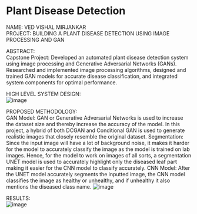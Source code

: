 # Plant Disease Detection

NAME: VED VISHAL MIRJANKAR <br/>
PROJECT: BUILDING A PLANT DISEASE DETECTION USING IMAGE PROCESSING AND GAN  <br/>

ABSTRACT: <br/>
Capstone Project: Developed an automated plant disease detection system using image processing and Generative Adversarial Networks (GANs). Researched and implemented image processing algorithms, designed and trained GAN models for accurate disease classification, and integrated system components for optimal performance. </br>

HIGH LEVEL SYSTEM DESIGN: <br/>
![image](https://github.com/user-attachments/assets/90edb5c3-dca2-4a0c-8097-859ee482d954)

PROPOSED METHODOLOGY: <br/>
GAN Model:
GAN or Generative Adversarial Networks is used to increase the dataset size and thereby increase the accuracy of the model. In this project, a hybrid of both DCGAN and Conditional GAN is used to generate realistic images that closely resemble the original dataset. 
Segmentation:
Since the input image will have a lot of background noise, it makes it harder for the model to accurately classify the image as the model is trained on lab images. Hence, for the model to work on images of all sorts, a segmentation UNET model is used to accurately highlight only the diseased leaf part making it easier for the CNN model to classify accurately.
CNN Model:
After the UNET model accurately segments the inputted image, the CNN model classifies the image as healthy or unhealthy, and if unhealthy it also mentions the diseased class name.
![image](https://github.com/user-attachments/assets/a05a52be-2a51-4491-ae90-0fd49451b598)

RESULTS: <br/>
![image](https://github.com/user-attachments/assets/550785bd-e6b9-4ac4-89bd-7a4319b11e57)



